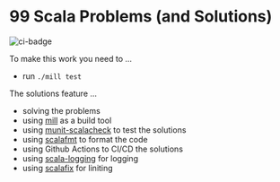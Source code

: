 # 99 Scala Problems (and Solutions)

![ci-badge][]


To make this work you need to ...

* run `./mill test`

The solutions feature ...

* solving the problems
* using [mill][] as a build tool
* using [munit-scalacheck][] to test the solutions
* using [scalafmt][] to format the code
* using Github Actions to CI/CD the solutions
* using [scala-logging][] for logging
* using [scalafix][] for liniting

[ci-badge]: https://github.com/rolandtritsch/99-scala3-problems/actions/workflows/ci.yml/badge.svg
[mill]: https://mill-build.com
[munit-scalacheck]: https://scalameta.org/munit/docs/integrations/scalacheck.html
[scalafmt]: https://scalameta.org/scalafmt
[scala-logging]: https://github.com/lightbend-labs/scala-logging
[scalafix]: https://scalacenter.github.io/scalafix
